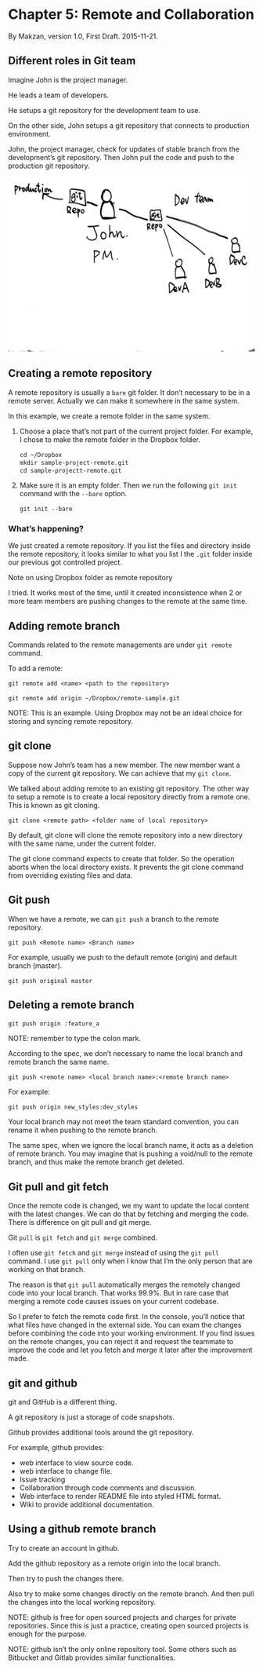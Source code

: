 # Chapter 5: Remote and Collaboration

By Makzan, version 1.0, First Draft. 2015-11-21.


## Different roles in Git team

Imagine John is the project manager.

He leads a team of developers.

He setups a git repository for the development team to use.

On the other side, John setups a git repository that connects to production environment.

John, the project manager, check for updates of stable branch from the development’s git repository. Then John pull the code and push to the production git repository.

![](./images/25A4F8AE-2712-4EBC-8CFC-503AC0E15918.png)

## Creating a remote repository 

A remote repository is usually a `bare` git folder. It don’t necessary to be in a remote server. Actually we can make it somewhere in the same system.

In this example, we create a remote folder in the same system.

1. Choose a place that’s not part of the current project folder. For example, I chose to make the remote folder in the Dropbox folder.

    ```
    cd ~/Dropbox
    mkdir sample-project-remote.git
    cd sample-projectt-remote.git
    ```

1. Make sure it is an empty folder. Then we run the following `git init` command with the `--bare` option.
    
    ```
    git init --bare
    ```

### What’s happening?

We just created a remote repository. If you list the files and directory inside the remote repository, it looks similar to what you list I the `.git` folder inside our previous got controlled project. 

Note on using Dropbox folder as remote repository

I tried. It works most of the time, until it created inconsistence when 2 or more team members are pushing changes to the remote at the same time.

## Adding remote branch

Commands related to the remote managements are under `git remote` command. 

To add a remote:

```
git remote add <name> <path to the repository>
```

```
git remote add origin ~/Dropbox/remote-sample.git
```

NOTE: This is an example. Using Dropbox may not be an ideal choice for storing and syncing remote repository.

## git clone

Suppose now John’s team has a new member. The new member want a copy of the current git repository. We can achieve that my `git clone`.

We talked about adding remote to an existing git repository. The other way to setup a remote is to create a local repository directly from a remote one. This is known as git cloning. 

```
git clone <remote path> <folder name of local repository>
```

By default, git clone will clone the remote repository into a new directory with the same name, under the current folder. 

The git clone command expects to create that folder. So the operation aborts when the local directory exists. It prevents the git clone command from overriding existing files and data. 

## Git push

When we have a remote, we can `git push` a branch to the remote repository. 

```
git push <Remote name> <Branch name>
```

For example, usually we push to the default remote (origin) and default branch (master).

```
git push original master
```

## Deleting a remote branch 

```
git push origin :feature_a
```

NOTE: remember to type the colon mark. 

According to the spec, we don’t necessary to name the local branch and remote branch the same name. 

```
git push <remote name> <local branch name>:<remote branch name>
```

For example:

```
git push origin new_styles:dev_styles
```

Your local branch may not meet the team standard convention, you can rename it when pushing to the remote branch. 

The same spec, when we ignore the local branch name, it acts as a deletion of remote branch. You may imagine that is pushing a void/null to the remote branch, and thus make the remote branch get deleted. 

## Git pull and git fetch

Once the remote code is changed, we my want to update the local content with the latest changes. We can do that by fetching and merging the code. There is difference on git pull and git merge. 

Git `pull` is `git fetch` and `git merge` combined. 

I often use `git fetch` and `git merge` instead of using the `git pull` command. I use `git pull` only when I know that I’m the only person that are working on that branch.

The reason is that `git pull` automatically merges the remotely changed code into your local branch. That works 99.9%. But in rare case that merging a remote code causes issues on your current codebase. 

So I prefer to fetch the remote code first. In the console, you’ll notice that what files have changed in the external side. You can exam the changes before combining the code into your working environment. If you find issues on the remote changes, you can reject it and request the teammate to improve the code and let you fetch and merge it later after the improvement made.

## git and github

git and GitHub is a different thing.

A git repository is just a storage of code snapshots. 

Github provides additional tools around the git repository. 

For example, github provides:

- web interface to view source code. 
- web interface to change file. 
- Issue tracking
- Collaboration through code comments and discussion. 
- Web interface to render README file into styled HTML format. 
- Wiki to provide additional documentation. 


## Using a github remote branch

Try to create an account in github. 

Add the github repository as a remote origin into the local branch. 

Then try to push the changes there. 

Also try to make some changes directly on the remote branch. And then pull the changes into the local working repository.

NOTE: github is free for open sourced projects and charges for private repositories. Since this is just a practice, creating open sourced projects is enough for the purpose. 

NOTE: github isn’t the only online repository tool. Some others such as Bitbucket and Gitlab provides similar functionalities.




